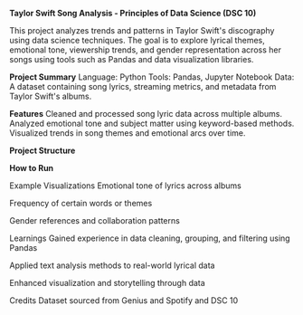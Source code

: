 **Taylor Swift Song Analysis - Principles of Data Science (DSC 10)**

This project analyzes trends and patterns in Taylor Swift's discography using data science techniques. The goal is to explore lyrical themes, emotional tone, viewership trends, and gender representation across her songs using tools such as Pandas and data visualization libraries.

**Project Summary**
Language: Python
Tools: Pandas, Jupyter Notebook
Data: A dataset containing song lyrics, streaming metrics, and metadata from Taylor Swift's albums.

**Features**
Cleaned and processed song lyric data across multiple albums.  
Analyzed emotional tone and subject matter using keyword-based methods.  
Visualized trends in song themes and emotional arcs over time.  

**Project Structure**

**How to Run**

Example Visualizations
Emotional tone of lyrics across albums

Frequency of certain words or themes

Gender references and collaboration patterns

Learnings
Gained experience in data cleaning, grouping, and filtering using Pandas

Applied text analysis methods to real-world lyrical data

Enhanced visualization and storytelling through data

Credits
Dataset sourced from Genius and Spotify and DSC 10




